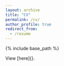 ```yaml
---
layout: archive
title: "CV"
permalink: /cv/
author_profile: true
redirect_from:
  - /resume
---
```


{% include base_path %}

View [here]{}.
